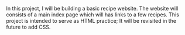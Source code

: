 In this project, I will be building a basic recipe website.
The website will consists of a main index page which will has links to a few recipes. 
This project is intended to serve as HTML practice; It will be revisited in the future to add CSS.